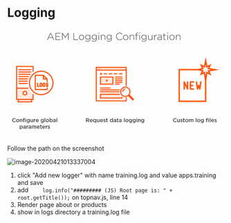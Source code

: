 # Logging

![image-20200421012858476](../images/dev-logging.png)

Follow the path on the screenshot

![image-20200421013337004](/home/sandro/Devspace/jot/AEM/images/dev-web-console.png)

1. click "Add new logger" with name training.log and value apps.training and save
2. add ```     log.info("######### (JS) Root page is: " + root.getTitle()); ``` on topnav.js, line 14
3. Render page about or products
4. show in logs directory a training.log file